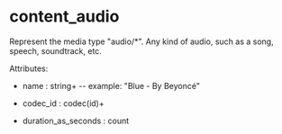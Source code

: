 # content_audio

Represent the media type "audio/*". Any kind of audio, such as a song, speech, soundtrack, etc.

Attributes:

* name : string+ -- example: "Blue - By Beyoncé"

* codec_id : codec(id)+

* duration_as_seconds : count
